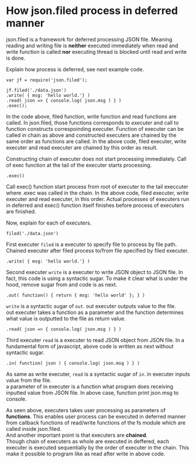# How json.filed process in deferred manner
json.filed is a framework for deferred processing JSON file. 
Meaning reading and writing file is **neither** executed immediately when read and write function is called **nor** executing thread is blocked until read and write is done.

Explain how process is deferred, see next example code.

    var jf = require('json.filed');

    jf.filed('./data.json')
    .write( { msg: 'hello world.'} )
    .read( json => { console.log( json.msg ) } )
    .exec();

In the code above, filed function, write function and read functions are called.
In json.filed, those functions corresponds to *executer* and call to function constructs correspoinding executer.
Function of executer can be called in chain as above and constructed executers are chained by the same order as functions are called.
In the above code, filed executer, write executer and read executer are chained by this order as result.

Constructing chain of executer does not start processing immediately.
Call of exec function at the tail of the executer starts processing.

    .exec()
Call exec() function start process from root of executer to the tail execcuter where .exec was called in the chain.
In the above code, filed executer, write executer and read executer, in this order.
Actual processes of executers run in deferred and exec() function itself finishes before process of executers are finished.  

Now, explain for each of executers.

    filed('./data.json')
First executer `filed` is a executer to specify file to process by file path.
Chained executer after filed process to/from file specified by filed executer.


    .write( { msg: 'hello world.'} )
Second executer `write` is a executer to write JSON object to JSON file.
In fact, this code is using a syntactic sugar. To make it clear what is under the hood, remove sugar from and code is as next.

    .out( function() { return { msg: 'hello world' }; } )
`write` is a syntactic sugar of `out`. out executer outputs value to the file. <br/>
out executer takes a function as a parameter and the function determines what value is outputted to the file as return value.


    .read( json => { console.log( json.msg ) } )    
Third executer `read` is a executer to read JSON object from JSON file.
In a fundamental form  of javascript, above code is written as next without syntactic sugar.

    .in( function( json ) { console.log( json.msg ) } )
As same as write executer, `read` is a syntactic sugar of `in`. in executer inputs value from the file.<br/>
a parameter of in executer is a function what program does receiving inputted value from JSON file. In above case, function print json.msg to console.


As seen above, executers takes user processing as parameters of **functions**. This enables user process can be executed in deferred manner from callback functions of read/write functions of the fs module which are called inside json.filed.<br/>
And another important point is that executers are **chained**.<br/>
Though chain of executers as whole are executed in deffered, each executer is executed sequentially by the order of executer in the chain. This make it possible to program like as read after write in above code.
